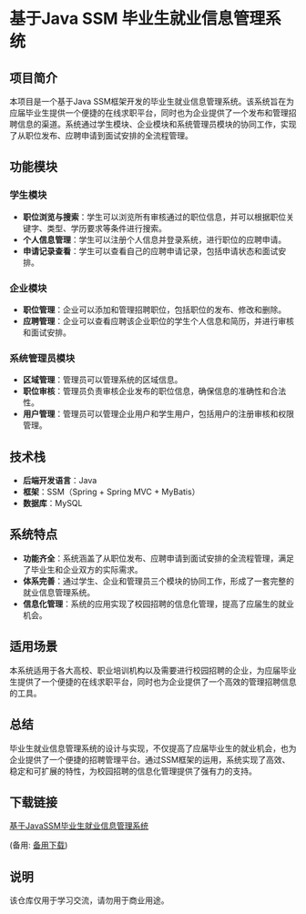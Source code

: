 # 基于Java SSM 毕业生就业信息管理系统

## 项目简介

本项目是一个基于Java SSM框架开发的毕业生就业信息管理系统。该系统旨在为应届毕业生提供一个便捷的在线求职平台，同时也为企业提供了一个发布和管理招聘信息的渠道。系统通过学生模块、企业模块和系统管理员模块的协同工作，实现了从职位发布、应聘申请到面试安排的全流程管理。

## 功能模块

### 学生模块

- **职位浏览与搜索**：学生可以浏览所有审核通过的职位信息，并可以根据职位关键字、类型、学历要求等条件进行搜索。
- **个人信息管理**：学生可以注册个人信息并登录系统，进行职位的应聘申请。
- **申请记录查看**：学生可以查看自己的应聘申请记录，包括申请状态和面试安排。

### 企业模块

- **职位管理**：企业可以添加和管理招聘职位，包括职位的发布、修改和删除。
- **应聘管理**：企业可以查看应聘该企业职位的学生个人信息和简历，并进行审核和面试安排。

### 系统管理员模块

- **区域管理**：管理员可以管理系统的区域信息。
- **职位审核**：管理员负责审核企业发布的职位信息，确保信息的准确性和合法性。
- **用户管理**：管理员可以管理企业用户和学生用户，包括用户的注册审核和权限管理。

## 技术栈

- **后端开发语言**：Java
- **框架**：SSM（Spring + Spring MVC + MyBatis）
- **数据库**：MySQL

## 系统特点

- **功能齐全**：系统涵盖了从职位发布、应聘申请到面试安排的全流程管理，满足了毕业生和企业双方的实际需求。
- **体系完善**：通过学生、企业和管理员三个模块的协同工作，形成了一套完整的就业信息管理系统。
- **信息化管理**：系统的应用实现了校园招聘的信息化管理，提高了应届生的就业机会。

## 适用场景

本系统适用于各大高校、职业培训机构以及需要进行校园招聘的企业，为应届毕业生提供了一个便捷的在线求职平台，同时也为企业提供了一个高效的管理招聘信息的工具。

## 总结

毕业生就业信息管理系统的设计与实现，不仅提高了应届毕业生的就业机会，也为企业提供了一个便捷的招聘管理平台。通过SSM框架的运用，系统实现了高效、稳定和可扩展的特性，为校园招聘的信息化管理提供了强有力的支持。

## 下载链接
[基于JavaSSM毕业生就业信息管理系统](https://pan.quark.cn/s/16a0d7232f15) 

(备用: [备用下载](https://pan.baidu.com/s/1paTMuOsa1zhJnxZoNRdfPA?pwd=1234))

## 说明

该仓库仅用于学习交流，请勿用于商业用途。
